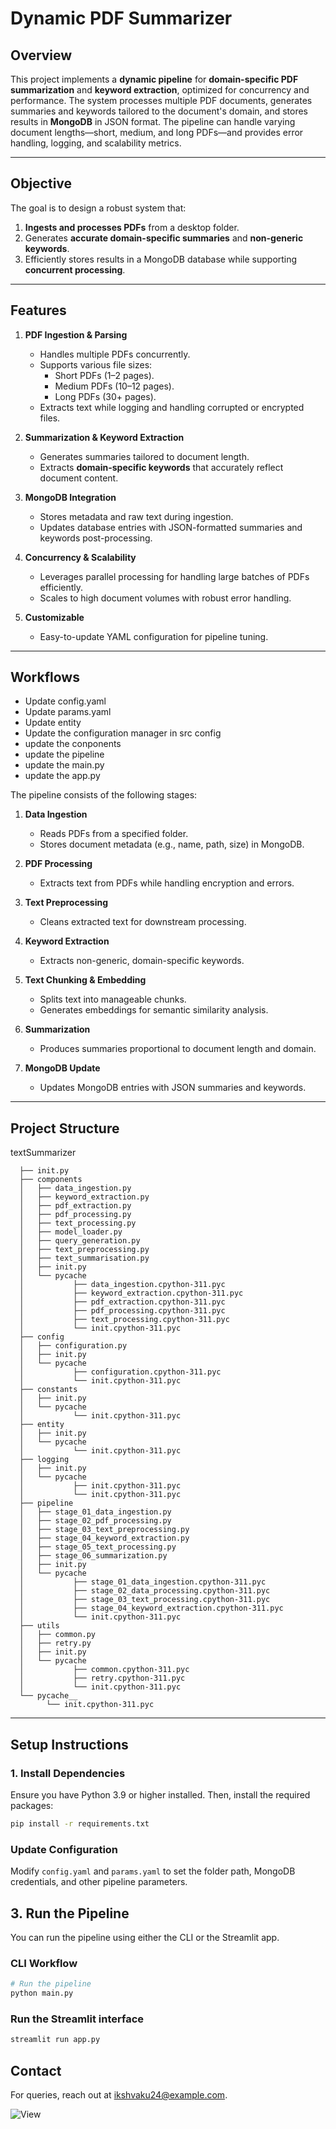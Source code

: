 # Dynamic PDF Summarizer  

## **Overview**  
This project implements a **dynamic pipeline** for **domain-specific PDF summarization** and **keyword extraction**, optimized for concurrency and performance. The system processes multiple PDF documents, generates summaries and keywords tailored to the document's domain, and stores results in **MongoDB** in JSON format. The pipeline can handle varying document lengths—short, medium, and long PDFs—and provides error handling, logging, and scalability metrics.

---

## **Objective**  
The goal is to design a robust system that:  
1. **Ingests and processes PDFs** from a desktop folder.
2. Generates **accurate domain-specific summaries** and **non-generic keywords**.  
3. Efficiently stores results in a MongoDB database while supporting **concurrent processing**.

---

## **Features**  
1. **PDF Ingestion & Parsing**  
   - Handles multiple PDFs concurrently.
   - Supports various file sizes:
     - Short PDFs (1–2 pages).  
     - Medium PDFs (10–12 pages).  
     - Long PDFs (30+ pages).  
   - Extracts text while logging and handling corrupted or encrypted files.  

2. **Summarization & Keyword Extraction**  
   - Generates summaries tailored to document length.  
   - Extracts **domain-specific keywords** that accurately reflect document content.  

3. **MongoDB Integration**  
   - Stores metadata and raw text during ingestion.  
   - Updates database entries with JSON-formatted summaries and keywords post-processing.  

4. **Concurrency & Scalability**  
   - Leverages parallel processing for handling large batches of PDFs efficiently.  
   - Scales to high document volumes with robust error handling.  

5. **Customizable**  
   - Easy-to-update YAML configuration for pipeline tuning.  

---

## **Workflows**  

 -  Update config.yaml
 -  Update params.yaml
 -  Update entity
 -  Update the configuration manager in src config
 -  update the conponents
 -  update the pipeline
 -  update the main.py
 -  update the app.py

The pipeline consists of the following stages:  

1. **Data Ingestion**  
   - Reads PDFs from a specified folder.  
   - Stores document metadata (e.g., name, path, size) in MongoDB.  

2. **PDF Processing**  
   - Extracts text from PDFs while handling encryption and errors.  

3. **Text Preprocessing**  
   - Cleans extracted text for downstream processing.  

4. **Keyword Extraction**  
   - Extracts non-generic, domain-specific keywords.  

5. **Text Chunking & Embedding**  
   - Splits text into manageable chunks.  
   - Generates embeddings for semantic similarity analysis.  

6. **Summarization**  
   - Produces summaries proportional to document length and domain.  

7. **MongoDB Update**  
   - Updates MongoDB entries with JSON summaries and keywords.  

---


## **Project Structure**
textSummarizer

      ├── init.py
      ├── components
      │   ├── data_ingestion.py
      │   ├── keyword_extraction.py
      │   ├── pdf_extraction.py
      │   ├── pdf_processing.py
      │   ├── text_processing.py
      │   ├── model_loader.py
      │   ├── query_generation.py
      │   ├── text_preprocessing.py
      │   ├── text_summarisation.py
      │   ├── init.py
      │   └── pycache
      │           ├── data_ingestion.cpython-311.pyc
      │           ├── keyword_extraction.cpython-311.pyc
      │           ├── pdf_extraction.cpython-311.pyc
      │           ├── pdf_processing.cpython-311.pyc
      │           ├── text_processing.cpython-311.pyc
      │           └── init.cpython-311.pyc
      ├── config
      │   ├── configuration.py
      │   ├── init.py
      │   └── pycache
      │           ├── configuration.cpython-311.pyc
      │           └── init.cpython-311.pyc
      ├── constants
      │   ├── init.py
      │   └── pycache
      │           └── init.cpython-311.pyc
      ├── entity
      │   ├── init.py
      │   └── pycache
      │           └── init.cpython-311.pyc
      ├── logging
      │   ├── init.py
      │   └── pycache
      │           ├── init.cpython-311.pyc
      │           └── init.cpython-311.pyc
      ├── pipeline
      │   ├── stage_01_data_ingestion.py
      │   ├── stage_02_pdf_processing.py
      │   ├── stage_03_text_preprocessing.py
      │   ├── stage_04_keyword_extraction.py
      │   ├── stage_05_text_processing.py
      │   ├── stage_06_summarization.py
      │   ├── init.py
      │   └── pycache
      │           ├── stage_01_data_ingestion.cpython-311.pyc
      │           ├── stage_02_data_processing.cpython-311.pyc
      │           ├── stage_03_text_processing.cpython-311.pyc
      │           ├── stage_04_keyword_extraction.cpython-311.pyc
      │           └── init.cpython-311.pyc
      ├── utils
      │   ├── common.py
      │   ├── retry.py
      │   ├── init.py
      │   └── pycache
      │           ├── common.cpython-311.pyc
      │           ├── retry.cpython-311.pyc
      │           └── init.cpython-311.pyc
      └── pycache__
            └── init.cpython-311.pyc
---

## **Setup Instructions**

### **1. Install Dependencies**
Ensure you have Python 3.9 or higher installed. Then, install the required packages:
```bash
pip install -r requirements.txt
```


###  Update Configuration
Modify `config.yaml` and `params.yaml` to set the folder path, MongoDB credentials, and other pipeline parameters.

## 3. Run the Pipeline
You can run the pipeline using either the CLI or the Streamlit app.

### CLI Workflow
```bash
# Run the pipeline
python main.py
```

### Run the Streamlit interface
```bash
streamlit run app.py
```

## **Contact**
For queries, reach out at ikshvaku24@example.com.

![View](./images/image.png)